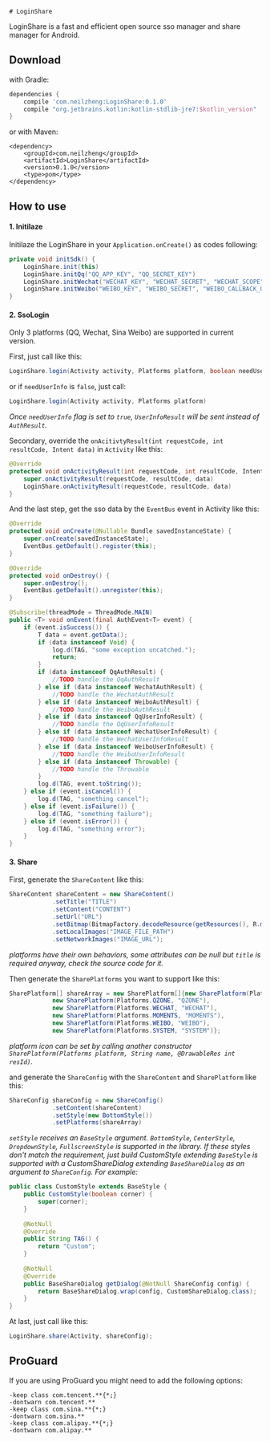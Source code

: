 	# LoginShare

LoginShare is a fast and efficient open source sso manager and share manager for Android.

## Download

with Gradle:

```groovy
dependencies {
	compile 'com.neilzheng:LoginShare:0.1.0'
	compile "org.jetbrains.kotlin:kotlin-stdlib-jre7:$kotlin_version"
}
```

or with Maven:

```
<dependency>
	<groupId>com.neilzheng</groupId>
	<artifactId>LoginShare</artifactId>
	<version>0.1.0</version>
	<type>pom</type>
</dependency>
```

## How to use

#### 1. Initilaze

Initilaze the LoginShare in your `Application.onCreate()` as codes following:
  
```java
private void initSdk() {
	LoginShare.init(this)
	LoginShare.initQq("QQ_APP_KEY", "QQ_SECRET_KEY")
	LoginShare.initWechat("WECHAT_KEY", "WECHAT_SECRET", "WECHAT_SCOPE", "WECHAT_STATE")
	LoginShare.initWeibo("WEIBO_KEY", "WEIBO_SECRET", "WEIBO_CALLBACK_URL", "WEIBO_SCOPE")
}
```

#### 2. SsoLogin

Only 3 platforms (QQ, Wechat, Sina Weibo) are supported in current version. 

First, just call like this:

```java
LoginShare.login(Activity activity, Platforms platform, boolean needUserInfo)
```

or if `needUserInfo` is `false`, just call:

```java
LoginShare.login(Activity activity, Platforms platform)
```

*Once `needUserInfo` flag is set to `true`, `UserInfoResult` will be sent instead of `AuthResult`.*

Secondary, override the `onAcitivtyResult(int requestCode, int resultCode, Intent data)` in `Activity` like this:

```java
@Override
protected void onActivityResult(int requestCode, int resultCode, Intent data) {
	super.onActivityResult(requestCode, resultCode, data)
	LoginShare.onActivityResult(requestCode, resultCode, data)
}
```

And the last step, get the sso data by the `EventBus` event in Activity like this:

```java
@Override
protected void onCreate(@Nullable Bundle savedInstanceState) {
    super.onCreate(savedInstanceState);
	EventBus.getDefault().register(this);
}

@Override
protected void onDestroy() {
	super.onDestroy();
	EventBus.getDefault().unregister(this);
}

@Subscribe(threadMode = ThreadMode.MAIN)
public <T> void onEvent(final AuthEvent<T> event) {
    if (event.isSuccess()) {
        T data = event.getData();
        if (data instanceof Void) {
            log.d(TAG, "some exception uncatched.");
            return;
        }
        if (data instanceof QqAuthResult) {
            //TODO handle the QqAuthResult
        } else if (data instanceof WechatAuthResult) {
            //TODO handle the WechatAuthResult
        } else if (data instanceof WeiboAuthResult) {
            //TODO handle the WeiboAuthResult
        } else if (data instanceof QqUserInfoResult) {
            //TODO handle the QqUserInfoResult
        } else if (data instanceof WechatUserInfoResult) {
            //TODO handle the WechatUserInfoResult
        } else if (data instanceof WeiboUserInfoResult) {
            //TODO handle the WeiboUserInfoResult
        } else if (data instanceof Throwable) {
            //TODO handle the Throwable
        }
        log.d(TAG, event.toString());
    } else if (event.isCancel()) {
        log.d(TAG, "something cancel");
    } else if (event.isFailure()) {
        log.d(TAG, "something failure");
    } else if (event.isError()) {
        log.d(TAG, "something error");
    }
}
```

#### 3. Share

First, generate the `ShareContent` like this:

```java
ShareContent shareContent = new ShareContent()
            .setTitle("TITLE")
            .setContent("CONTENT")
            .setUrl("URL")
            .setBitmap(BitmapFactory.decodeResource(getResources(), R.mipmap.ic_launcher))
            .setLocalImages("IMAGE_FILE_PATH")
            .setNetworkImages("IMAGE_URL");
```

*platforms have their own behaviors, some attributes can be null but `title` is required anyway, check the source code for it.*

Then generate the `SharePlatforms` you want to support like this:

```java
SharePlatform[] shareArray = new SharePlatform[]{new SharePlatform(Platforms.QQ, "QQ"),
            new SharePlatform(Platforms.QZONE, "QZONE"),
            new SharePlatform(Platforms.WECHAT, "WECHAT"),
            new SharePlatform(Platforms.MOMENTS, "MOMENTS"),
            new SharePlatform(Platforms.WEIBO, "WEIBO"),
            new SharePlatform(Platforms.SYSTEM, "SYSTEM")};
```

*platform icon can be set by calling another constructor `SharePlatform(Platforms platform, String name, @DrawableRes int resId)`.*

and generate the `ShareConfig` with the `ShareContent` and `SharePlatform` like this:

```java
ShareConfig shareConfig = new ShareConfig()
            .setContent(shareContent)
            .setStyle(new BottomStyle())
            .setPlatforms(shareArray)
```

*`setStyle` receives an `BaseStyle` argument. `BottomStyle`, `CenterStyle`, `DropdownStyle`, `FullscreenStyle` is
supported in the library. If these styles don't match the requirement, just build CustomStyle extending `BaseStyle` is supported with a CustomShareDialog extending `BaseShareDialog` as an argument to `ShareConfig`. For example:*

```java
public class CustomStyle extends BaseStyle {
	public CustomStyle(boolean corner) {
	    super(corner);
	}
	
	@NotNull
	@Override
	public String TAG() {
	    return "Custom";
	}
	
	@NotNull
	@Override
	public BaseShareDialog getDialog(@NotNull ShareConfig config) {
	    return BaseShareDialog.wrap(config, CustomShareDialog.class);
	}
}


```

At last, just call like this:

```java
LoginShare.share(Activity, shareConfig);
``` 


## ProGuard

If you are using ProGuard you might need to add the following options:

```
-keep class com.tencent.**{*;}
-dontwarn com.tencent.**
-keep class com.sina.**{*;}
-dontwarn com.sina.**
-keep class com.alipay.**{*;}
-dontwarn com.alipay.**
```
